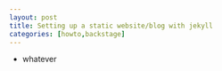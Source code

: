 ```yaml
---
layout: post
title: Setting up a static website/blog with jekyll
categories: [howto,backstage]
---
```

* whatever
